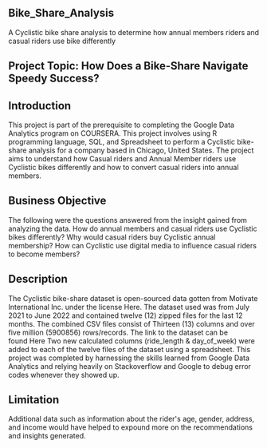 ## Bike_Share_Analysis
A Cyclistic bike share analysis to determine how annual members riders and casual riders use bike differently 

## Project Topic: How Does a Bike-Share Navigate Speedy Success?

## Introduction

This project is part of the prerequisite to completing the Google Data Analytics program on COURSERA. This project involves using R programming language, SQL, and Spreadsheet to perform a Cyclistic bike-share analysis for a company based in Chicago, United States. The project aims to understand how Casual riders and Annual Member riders use Cyclistic bikes differently and how to convert casual riders into annual members.

## Business Objective

The following were the questions answered from the insight gained from analyzing the data. How do annual members and casual riders use Cyclistic bikes differently? Why would casual riders buy Cyclistic annual membership? How can Cyclistic use digital media to influence casual riders to become members?


## Description

The Cyclistic bike-share dataset is open-sourced data gotten from Motivate International Inc. under the license Here. The dataset used was from July 2021 to June 2022 and contained twelve (12) zipped files for the last 12 months.
The combined CSV files consist of Thirteen (13) columns and over five million (5900856) rows/records. The link to the dataset can be found Here
Two new calculated columns (ride_length & day_of_week) were added to each of the twelve files of the dataset using a spreadsheet.
This project was completed by harnessing the skills learned from Google Data Analytics and relying heavily on Stackoverflow and Google to debug error codes whenever they showed up.

## Limitation
Additional data such as information about the rider's age, gender, address, and income would have helped to expound more on the recommendations and insights generated.

